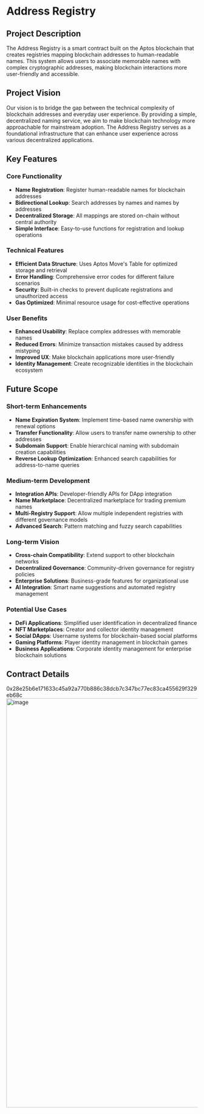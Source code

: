 # Address Registry

## Project Description

The Address Registry is a smart contract built on the Aptos blockchain that creates registries mapping blockchain addresses to human-readable names. This system allows users to associate memorable names with complex cryptographic addresses, making blockchain interactions more user-friendly and accessible.

## Project Vision

Our vision is to bridge the gap between the technical complexity of blockchain addresses and everyday user experience. By providing a simple, decentralized naming service, we aim to make blockchain technology more approachable for mainstream adoption. The Address Registry serves as a foundational infrastructure that can enhance user experience across various decentralized applications.

## Key Features

### Core Functionality
- **Name Registration**: Register human-readable names for blockchain addresses
- **Bidirectional Lookup**: Search addresses by names and names by addresses
- **Decentralized Storage**: All mappings are stored on-chain without central authority
- **Simple Interface**: Easy-to-use functions for registration and lookup operations

### Technical Features
- **Efficient Data Structure**: Uses Aptos Move's Table for optimized storage and retrieval
- **Error Handling**: Comprehensive error codes for different failure scenarios
- **Security**: Built-in checks to prevent duplicate registrations and unauthorized access
- **Gas Optimized**: Minimal resource usage for cost-effective operations

### User Benefits
- **Enhanced Usability**: Replace complex addresses with memorable names
- **Reduced Errors**: Minimize transaction mistakes caused by address mistyping
- **Improved UX**: Make blockchain applications more user-friendly
- **Identity Management**: Create recognizable identities in the blockchain ecosystem

## Future Scope

### Short-term Enhancements
- **Name Expiration System**: Implement time-based name ownership with renewal options
- **Transfer Functionality**: Allow users to transfer name ownership to other addresses
- **Subdomain Support**: Enable hierarchical naming with subdomain creation capabilities
- **Reverse Lookup Optimization**: Enhanced search capabilities for address-to-name queries

### Medium-term Development
- **Integration APIs**: Developer-friendly APIs for DApp integration
- **Name Marketplace**: Decentralized marketplace for trading premium names
- **Multi-Registry Support**: Allow multiple independent registries with different governance models
- **Advanced Search**: Pattern matching and fuzzy search capabilities

### Long-term Vision
- **Cross-chain Compatibility**: Extend support to other blockchain networks
- **Decentralized Governance**: Community-driven governance for registry policies
- **Enterprise Solutions**: Business-grade features for organizational use
- **AI Integration**: Smart name suggestions and automated registry management

### Potential Use Cases
- **DeFi Applications**: Simplified user identification in decentralized finance
- **NFT Marketplaces**: Creator and collector identity management
- **Social DApps**: Username systems for blockchain-based social platforms
- **Gaming Platforms**: Player identity management in blockchain games
- **Business Applications**: Corporate identity management for enterprise blockchain solutions

## Contract Details
0x28e25b6e171633c45a92a770b886c38dcb7c347bc77ec83ca455629f329eb68c
<img width="1911" height="1078" alt="image" src="https://github.com/user-attachments/assets/03bcbf25-a096-4aeb-b9d8-c4e13fe4ec06" />
